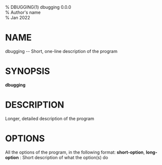 % DBUGGING(1) dbugging 0.0.0  
% Author's name  
% Jan 2022  

# NAME  
dbugging -- Short, one-line description of the program  

# SYNOPSIS  
**dbugging**  

# DESCRIPTION  
Longer, detailed description of the program  

# OPTIONS  
All the options of the program, in the following format:
**short-option**, **long-option**
: Short description of what the option(s) do
